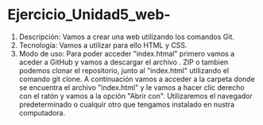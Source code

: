 # Ejercicio_Unidad5_web-
1. Descripción: Vamos a crear una web utilizando los comandos Git.
2. Tecnología: Vamos a utilizar para ello HTML y CSS.
3. Modo de uso: Para poder acceder "index.htmal" primero vamos a aceder a GitHub y vamos a descargar el archivo . ZIP o tambien podemos clonar el repositorio, junto al "index.html" utilizando el comando git clone.
A continuación vamos a acceder a la carpeta donde se encuentra el archivo "index.html" y le vamos a hacer clic derecho con el ratón y vamos a la opción "Abrir con". Utilizaremos el navegador predeterminado o cualquir otro que tengamos instalado en nustra computadora.
